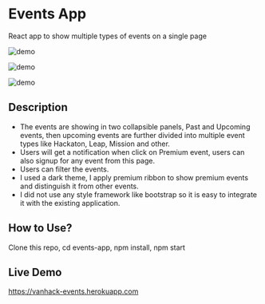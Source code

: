 # Events App

React app to show multiple types of events on a single page

![demo](https://raw.githubusercontent.com/asifsha/events-app/master/demo/demo.gif)

![demo](https://raw.githubusercontent.com/asifsha/events-app/master/demo/premiumerror.gif)

![demo](https://raw.githubusercontent.com/asifsha/events-app/master/demo/filtering.gif)

## Description
- The events are showing in two collapsible panels, Past and Upcoming events, then upcoming events are further divided into multiple event types like Hackaton, Leap, Mission and other.
- Users will get a notification when click on Premium event, users can also signup for any event from this page.
- Users can filter the events.
- I used a dark theme, I apply premium ribbon to show premium events and distinguish it from other events.
- I did not use any style framework like bootstrap so it is easy to integrate it with the existing application.

## How to Use?
Clone this repo, cd events-app, npm install, npm start

## Live Demo
https://vanhack-events.herokuapp.com
